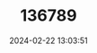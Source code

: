 ---
title: "136789"
category: "Cryptotis alticola"
draft: false
date: 2024-02-22 13:03:51
languages:
  English: ["Central Mexican Broad-clawed Shrew"]
---
